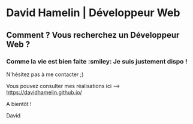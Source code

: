 # David Hamelin | Développeur Web

<h2>Comment ? Vous recherchez un Développeur Web ? </h2>
<h3>Comme la vie est bien faite :smiley: Je suis justement dispo ! </h3>

N'hésitez pas à me contacter ;)

Vous pouvez consulter mes réalisations ici --> <a href="https://davidhamelin.github.io/">https://davidhamelin.github.io/</a>

A bientôt !

David
